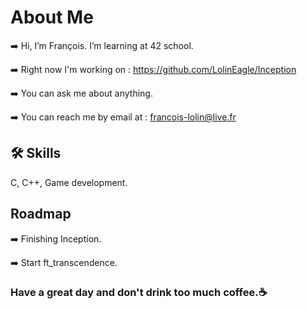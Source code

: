 # About Me
➡️ Hi, I’m François. I’m learning at 42 school.

➡️ Right now I'm working on : https://github.com/LolinEagle/Inception

➡️ You can ask me about anything.

➡️ You can reach me by email at : francois-lolin@live.fr

## 🛠 Skills
C, C++, Game development.

## Roadmap
➡️ Finishing Inception.

➡️ Start ft_transcendence.

### Have a great day and don't drink too much coffee.☕
